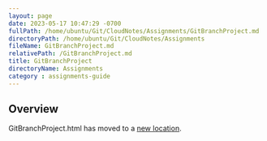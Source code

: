 ```yaml
---
layout: page
date: 2023-05-17 10:47:29 -0700
fullPath: /home/ubuntu/Git/CloudNotes/Assignments/GitBranchProject.md
directoryPath: /home/ubuntu/Git/CloudNotes/Assignments
fileName: GitBranchProject.md
relativePath: /GitBranchProject.md
title: GitBranchProject
directoryName: Assignments
category : assignments-guide
---
```


## Overview

GitBranchProject.html has moved to a [new location](/git-guide/GitBranchProject.html).

